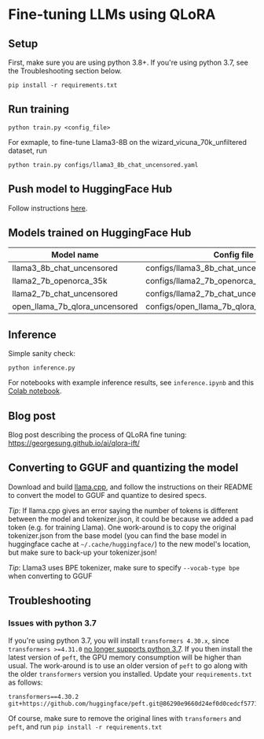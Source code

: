 # Fine-tuning LLMs using QLoRA
## Setup
First, make sure you are using python 3.8+. If you're using python 3.7, see the Troubleshooting section below.

`pip install -r requirements.txt`

## Run training
```
python train.py <config_file>
```

For exmaple, to fine-tune Llama3-8B on the wizard_vicuna_70k_unfiltered dataset, run
```
python train.py configs/llama3_8b_chat_uncensored.yaml
```

## Push model to HuggingFace Hub
Follow instructions [here](https://huggingface.co/docs/hub/repositories-getting-started#terminal).

## Models trained on HuggingFace Hub
| Model name | Config file | URL |
|----------|----------|----------|
| llama3_8b_chat_uncensored | configs/llama3_8b_chat_uncensored.yaml | https://huggingface.co/georgesung/llama3_8b_chat_uncensored |
| llama2_7b_openorca_35k | configs/llama2_7b_openorca_35k.yaml | https://huggingface.co/georgesung/llama2_7b_openorca_35k |
| llama2_7b_chat_uncensored | configs/llama2_7b_chat_uncensored.yaml | https://huggingface.co/georgesung/llama2_7b_chat_uncensored |
| open_llama_7b_qlora_uncensored | configs/open_llama_7b_qlora_uncensored.yaml | https://huggingface.co/georgesung/llama2_7b_openorca_35k |


## Inference
Simple sanity check:
```
python inference.py
```

For notebooks with example inference results, see `inference.ipynb` and this [Colab notebook](https://colab.research.google.com/drive/1CQbUROBZCuxfLa-QopodJDCSfqMLIlLI?usp=sharing).

## Blog post
Blog post describing the process of QLoRA fine tuning: https://georgesung.github.io/ai/qlora-ift/

## Converting to GGUF and quantizing the model
Download and build [llama.cpp](https://github.com/ggerganov/llama.cpp), and follow the instructions on their README to convert the model to GGUF and quantize to desired specs.

*Tip*: If llama.cpp gives an error saying the number of tokens is different between the model and tokenizer.json, it could be because we added a pad token (e.g. for training Llama). One work-around is to copy the original tokenizer.json from the base model (you can find the base model in huggingface cache at `~/.cache/huggingface/`) to the new model's location, but make sure to back-up your tokenizer.json!

*Tip*: Llama3 uses BPE tokenizer, make sure to specify `--vocab-type bpe` when converting to GGUF

## Troubleshooting
### Issues with python 3.7
If you're using python 3.7, you will install `transformers 4.30.x`, since `transformers >=4.31.0` [no longer supports python 3.7](https://github.com/huggingface/transformers/releases/tag/v4.31.0). If you then install the latest version of `peft`, the GPU memory consumption will be higher than usual. The work-around is to use an older version of `peft` to go along with the older `transformers` version you installed. Update your `requirements.txt` as follows:
```
transformers==4.30.2
git+https://github.com/huggingface/peft.git@86290e9660d24ef0d0cedcf57710da249dd1f2f4
```
Of course, make sure to remove the original lines with `transformers` and `peft`, and run `pip install -r requirements.txt`
